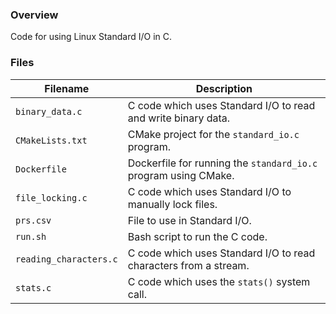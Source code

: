 ### Overview

Code for using Linux Standard I/O in C.

### Files

| Filename               | Description                                                      |
|------------------------|------------------------------------------------------------------|
| `binary_data.c`        | C code which uses Standard I/O to read and write binary data.    |
| `CMakeLists.txt`       | CMake project for the `standard_io.c` program.                   |
| `Dockerfile`           | Dockerfile for running the `standard_io.c` program using CMake.  |
| `file_locking.c`       | C code which uses Standard I/O to manually lock files.           |
| `prs.csv`              | File to use in Standard I/O.                                     |
| `run.sh`               | Bash script to run the C code.                                   |
| `reading_characters.c` | C code which uses Standard I/O to read characters from a stream. |
| `stats.c`              | C code which uses the `stats()` system call.                     |